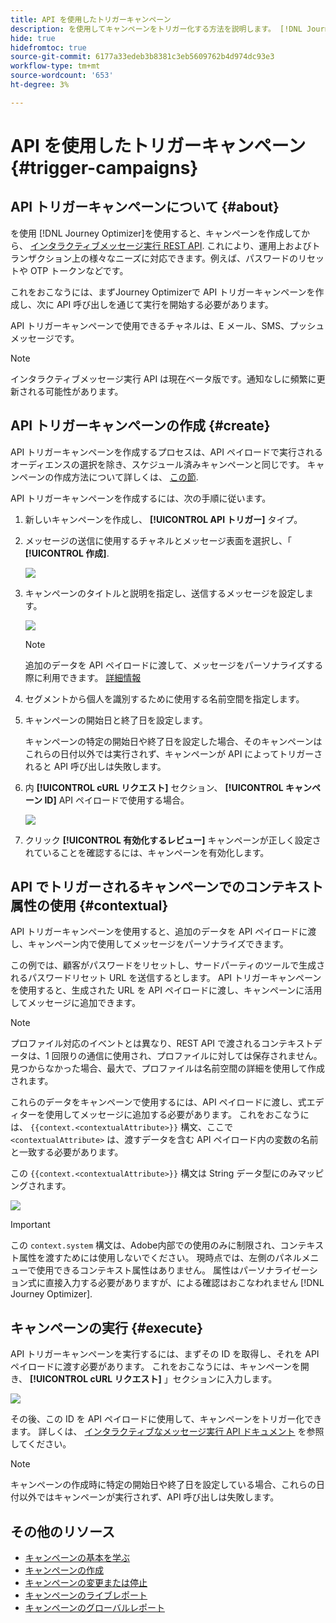 ```yaml
---
title: API を使用したトリガーキャンペーン
description: を使用してキャンペーンをトリガー化する方法を説明します。 [!DNL Journey Optimizer] API
hide: true
hidefromtoc: true
source-git-commit: 6177a33edeb3b8381c3eb5609762b4d974dc93e3
workflow-type: tm+mt
source-wordcount: '653'
ht-degree: 3%

---
```



# API を使用したトリガーキャンペーン {#trigger-campaigns}

## API トリガーキャンペーンについて {#about}

を使用 [!DNL Journey Optimizer]を使用すると、キャンペーンを作成してから、 [インタラクティブメッセージ実行 REST API](https://developer.adobe.com/journey-optimizer-apis/references/messaging/#tag/execution). これにより、運用上およびトランザクション上の様々なニーズに対応できます。例えば、パスワードのリセットや OTP トークンなどです。

これをおこなうには、まずJourney Optimizerで API トリガーキャンペーンを作成し、次に API 呼び出しを通じて実行を開始する必要があります。

API トリガーキャンペーンで使用できるチャネルは、E メール、SMS、プッシュメッセージです。

>[!NOTE]
>
>インタラクティブメッセージ実行 API は現在ベータ版です。通知なしに頻繁に更新される可能性があります。

## API トリガーキャンペーンの作成 {#create}

API トリガーキャンペーンを作成するプロセスは、API ペイロードで実行されるオーディエンスの選択を除き、スケジュール済みキャンペーンと同じです。 キャンペーンの作成方法について詳しくは、 [この節](create-campaign.md).

API トリガーキャンペーンを作成するには、次の手順に従います。

1. 新しいキャンペーンを作成し、 **[!UICONTROL API トリガー]** タイプ。

1. メッセージの送信に使用するチャネルとメッセージ表面を選択し、「 **[!UICONTROL 作成]**.

   ![](assets/api-triggered-type.png)

1. キャンペーンのタイトルと説明を指定し、送信するメッセージを設定します。

   ![](assets/api-triggered-properties.png)

   >[!NOTE]
   >
   >追加のデータを API ペイロードに渡して、メッセージをパーソナライズする際に利用できます。 [詳細情報](#contextual)

1. セグメントから個人を識別するために使用する名前空間を指定します。

1. キャンペーンの開始日と終了日を設定します。

   キャンペーンの特定の開始日や終了日を設定した場合、そのキャンペーンはこれらの日付以外では実行されず、キャンペーンが API によってトリガーされると API 呼び出しは失敗します。

1. 内 **[!UICONTROL cURL リクエスト]** セクション、 **[!UICONTROL キャンペーン ID]** API ペイロードで使用する場合。

   ![](assets/api-triggered-curl.png)

1. クリック **[!UICONTROL 有効化するレビュー]** キャンペーンが正しく設定されていることを確認するには、キャンペーンを有効化します。

## API でトリガーされるキャンペーンでのコンテキスト属性の使用 {#contextual}

API トリガーキャンペーンを使用すると、追加のデータを API ペイロードに渡し、キャンペーン内で使用してメッセージをパーソナライズできます。

この例では、顧客がパスワードをリセットし、サードパーティのツールで生成されるパスワードリセット URL を送信するとします。 API トリガーキャンペーンを使用すると、生成された URL を API ペイロードに渡し、キャンペーンに活用してメッセージに追加できます。

>[!NOTE]
>
>プロファイル対応のイベントとは異なり、REST API で渡されるコンテキストデータは、1 回限りの通信に使用され、プロファイルに対しては保存されません。 見つからなかった場合、最大で、プロファイルは名前空間の詳細を使用して作成されます。

これらのデータをキャンペーンで使用するには、API ペイロードに渡し、式エディターを使用してメッセージに追加する必要があります。 これをおこなうには、 `{{context.<contextualAttribute>}}` 構文、ここで `<contextualAttribute>` は、渡すデータを含む API ペイロード内の変数の名前と一致する必要があります。

この `{{context.<contextualAttribute>}}` 構文は String データ型にのみマッピングされます。

![](assets/api-triggered-context.png)

>[!IMPORTANT]
>
>この `context.system` 構文は、Adobe内部での使用のみに制限され、コンテキスト属性を渡すためには使用しないでください。
現時点では、左側のパネルメニューで使用できるコンテキスト属性はありません。 属性はパーソナライゼーション式に直接入力する必要がありますが、による確認はおこなわれません [!DNL Journey Optimizer].

## キャンペーンの実行 {#execute}

API トリガーキャンペーンを実行するには、まずその ID を取得し、それを API ペイロードに渡す必要があります。 これをおこなうには、キャンペーンを開き、 **[!UICONTROL cURL リクエスト]** 」セクションに入力します。

![](assets/api-triggered-id.png)

その後、この ID を API ペイロードに使用して、キャンペーンをトリガー化できます。 詳しくは、 [インタラクティブなメッセージ実行 API ドキュメント](https://developer.adobe.com/journey-optimizer-apis/references/messaging/#tag/execution) を参照してください。

>[!NOTE]
>
>キャンペーンの作成時に特定の開始日や終了日を設定している場合、これらの日付以外ではキャンペーンが実行されず、API 呼び出しは失敗します。

## その他のリソース

* [キャンペーンの基本を学ぶ](get-started-with-campaigns.md)
* [キャンペーンの作成](create-campaign.md)
* [キャンペーンの変更または停止](modify-stop-campaign.md)
* [キャンペーンのライブレポート](campaign-live-report.md)
* [キャンペーンのグローバルレポート](campaign-global-report.md)
